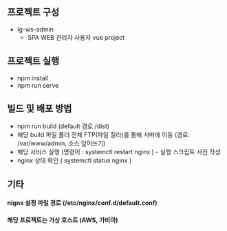 ## 프로젝트 구성

- lg-ws-admin
    - SPA WEB 관리자 사용자 vue project
 
## 프로젝트 실행

- npm install
- npm run serve

## 빌드 및 배포 방법


- npm run build (default 경로 /dist)
- 해당 build 파일 폴더 전체 FTP(파일 질라)를 통해 서버에 이동 (경로: /var/www/admin, 소스 덮어쓰기)
- 해당 서비스 실행 (명령어 : systemctl restart nginx ) - 실행 스크립트 사전 작성
- nginx 상태 확인 ( systemctl status nginx )

## 기타 

#### nignx 설정 파일 경로 (/etc/nginx/conf.d/default.conf)
#### 해당 프로젝트는 가상 호스트 (AWS, 가비아)
